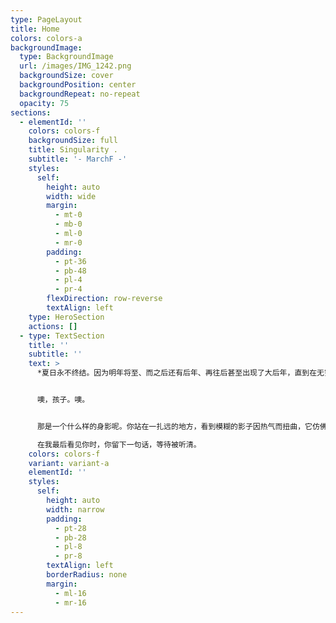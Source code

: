```yaml
---
type: PageLayout
title: Home
colors: colors-a
backgroundImage:
  type: BackgroundImage
  url: /images/IMG_1242.png
  backgroundSize: cover
  backgroundPosition: center
  backgroundRepeat: no-repeat
  opacity: 75
sections:
  - elementId: ''
    colors: colors-f
    backgroundSize: full
    title: Singularity .
    subtitle: '- MarchF -'
    styles:
      self:
        height: auto
        width: wide
        margin:
          - mt-0
          - mb-0
          - ml-0
          - mr-0
        padding:
          - pt-36
          - pb-48
          - pl-4
          - pr-4
        flexDirection: row-reverse
        textAlign: left
    type: HeroSection
    actions: []
  - type: TextSection
    title: ''
    subtitle: ''
    text: >
      *夏日永不终结。因为明年将至、而之后还有后年、再往后甚至出现了大后年，直到在无穷发展和计划之中连明天都变成一个渺小的数字，我们展望时仍然会发现夏日永不终结。今年永远是最热的夏天。*


      噢，孩子。噢。


      那是一个什么样的身影呢。你站在一扎远的地方，看到模糊的影子因热气而扭曲，它仿佛比夏天更短暂更快活，盲目而自大的恰如其分，赶在秋天到来前猛烈地冲向这个世界，噢，孩子。噢。你是个多倔强的废土啊，残缺而完整，金黄色、淡蓝色，你眉眼里流落下河流的泥沙，荒芜的、坚硬的，永远地向门内走去了。

      在我最后看见你时，你留下一句话，等待被听清。
    colors: colors-f
    variant: variant-a
    elementId: ''
    styles:
      self:
        height: auto
        width: narrow
        padding:
          - pt-28
          - pb-28
          - pl-8
          - pr-8
        textAlign: left
        borderRadius: none
        margin:
          - ml-16
          - mr-16
---
```

